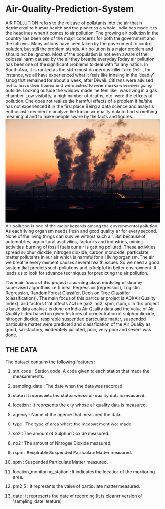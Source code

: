 # Air-Quality-Prediction-System 
AIR POLLUTION refers to the release of pollutants into the air that is detrimental to human health and the planet as a whole.
India has made it to the headlines when it comes to air pollution. The growing air pollution in the country has been one of the major concerns for both the government and the citizens.  Many actions have been taken by the government to control polution, but still the problem stands.  Air pollution is a major problem and should not be ignored. Most of the population is not even aware of the colossal harm caused by the air they breathe everyday.Today air pollution has been one of the significant problems to deal with for any nation. In South Asia, it is ranked as the sixth most dangerous killer.Take Delhi, for instance, we all have experienced what it feels like inhaling in the ‘deadly’ smog that remained for about a week, after Diwali. Citizens were advised not to leave their homes and were asked to wear masks whenever going outside. Looking outside the window made me feel like I was living in a gas chamber. Low visibility, a high number of deaths, etc. were the effects of pollution.
One does not realize the harmful effects of a problem if he/she has not experienced it in the first place.Being a data science and analysis enthusiast I decided to analyze the Indian air quality data to find something meaningful and to make people aware by the facts and figures.
![](img.jpg)
Air pollution is one of the major hazards among the environmental pollution. As each living organism needs fresh and good quality air for every second. None of the living things can survive without such air. But because of automobiles, agricultural asctivities, factories and industries, mining activities, burning of fossil fuels our air is getting polluted. These activities spread sulphur dioxide, nitrogen dioxide, carbon monoxide, particulate matter pollutants in our air which is harmful for all living organism. The air we breathe every moment causes several health issues. So we need a good system that predicts such pollutions and is helpful in better environment. It leads us to look for advance techniques for predicting the air pollution. 

The main focus of this project is learning about modeling of data by supervised algorithms i.e (Linear Regression (regression), Logistic Regression, Random Forest Classifer, Decision Tree Classifier (classification)). The main focus of this particular project is AQI(Air Quality Index), and factors that affects AQI i.e (so2, no2, spm, rspm,). In this project a basic data analysis is done on India Air Quality data and the value of Air Quality Index based on given features of concentration of sulphur dioxide, nitrogen dioxide, respirable suspended particulate matter, suspended particulate matter were predicted and classification of the Air Quality as good, satisfactory, moderately polluted, poor, very poor and severe was done.

## THE DATA

The dataset contains the following features :

1. stn_code : Station code. A code given to each station that made the measurements.

2. sampling_date : The date when the data was recorded.

3. state : It represents the states whose air quality data is measured.

4. location : It represents the city whose air quality data is measured.

5. agency : Name of the agency that measured the data.

6. type : The type of area where the measurement was made.

7. so2 : The amount of Sulphur Dioxide measured.

8. no2 : The amount of Nitrogen Dioxide measured.

9. rspm : Respirable Suspended Particulate Matter measured.

10. spm : Suspended Particulate Matter measured.

11. location_monitoring_station : It indicates the location of the monitoring area.

12. pm2_5 : It represents the value of particulate matter measured.

13. date : It represents the date of recording (It is cleaner version of 'sampling_date' feature)
